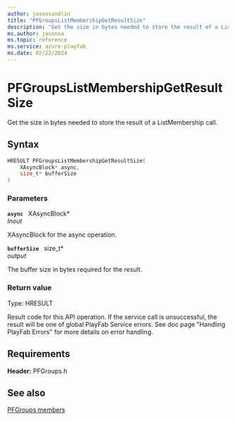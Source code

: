 ```yaml
---
author: jasonsandlin
title: "PFGroupsListMembershipGetResultSize"
description: "Get the size in bytes needed to store the result of a ListMembership call."
ms.author: jasonsa
ms.topic: reference
ms.service: azure-playfab
ms.date: 02/22/2024
---
```


# PFGroupsListMembershipGetResultSize  

Get the size in bytes needed to store the result of a ListMembership call.  

## Syntax  
  
```cpp
HRESULT PFGroupsListMembershipGetResultSize(  
    XAsyncBlock* async,  
    size_t* bufferSize  
)  
```  
  
### Parameters  
  
**`async`** &nbsp; XAsyncBlock*  
*_Inout_*  
  
XAsyncBlock for the async operation.  
  
**`bufferSize`** &nbsp; size_t*  
*output*  
  
The buffer size in bytes required for the result.  
  
  
### Return value
Type: HRESULT
  
Result code for this API operation. If the service call is unsuccessful, the result will be one of global PlayFab Service errors. See doc page "Handling PlayFab Errors" for more details on error handling.
  
  
## Requirements  
  
**Header:** PFGroups.h
  
## See also  
[PFGroups members](../pfgroups_members.md)  

  
  
